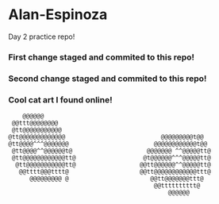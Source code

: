 # Alan-Espinoza
Day 2 practice repo! 

### First change staged and commited to this repo!

### Second change staged and commited to this repo!

### Cool cat art I found online!

        @@@@@@
     @@ttt@@@@@@@@
     @tt@@@@@@@@@@@
    @tt@@@@@@@@@@@@@                           @@@@@@@@@t@@
    @tt@@@@^^^@@@@@@@                        @@@@@@@@@@@@t@@
     @tt@@@@^^@@@@@@t@                     @@@@@@@ ^^@@@@@tt@
     @tt@@@@@@@@@@@@tt@                   @t@@@@@@^^^@@@@@tt@
      @tt@@@@@@@@@@@tt@                  @@tt@@@@@@^^@@@@@tt@
       @@tttt@@@tttt@                    @@tt@@@@@@@@@@@@ttt@
          @@@@@@@@@ @                       @@tt@@@@@@@ttt@
                                             @@tttttttttt@
                                                 @@@@@@


